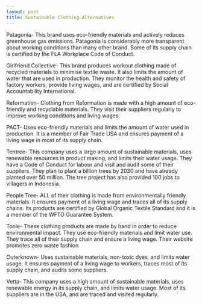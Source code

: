 ```yaml
---
layout: post
title: Sustainable Clothing Alternatives
---
```


Patagonia- This brand uses eco-friendly materials and actively reduces greenhouse gas emissions. Patagonia is considerably more transparent about working conditions than many other brand. Some of its supply chain is certified by the FLA Workplace Code of Conduct. 

Girlfriend Collective- This brand produces workout clothing made of recycled materials to minimise textile waste. It also limits the amount of water that are used in production. They monitor the health and safety of factory workers, provide living wages, and are certified by Social Accountability International. 

Reformation- Clothing from Reformation is made with a high amount of eco-friendly and recyclable materials. They visit their suppliers regularly to improve working conditions and living wages. 

PACT- Uses eco-friendly materials and limits the amount of water used in production. It is a member of Fair Trade USA and ensures payment of a living wage in most of its supply chain. 

Tentree- This company uses a large amount of sustainable materials, uses renewable resources in product making, and limits their water usage. They have a Code of Conduct for labour and visit and audit some of their suppliers. They plan to plant a billion trees by 2030 and have already planted over 50 million. The tree project has also provided 100 jobs to villagers in Indonesia. 

People Tree- ALL of their clothing is made from environmentally friendly materials. It ensures payment of a living wage and traces all of its supply chains. Its products are certified by Global Organic Textile Standard and it is a member of the WFTO Guarantee System. 

Tonle- These clothing products are made by hand in order to reduce environmental impact. They use eco-friendly materials and limit water use. They trace all of their supply chain and ensure a living wage. Their website promotes zero waste fashion 

Outerknown- Uses sustainable materials, non-toxic dyes, and limits water usage. It ensures payment of a living wage to workers, traces most of its supply chain, and audits some suppliers. 

Vetta- This company uses a high amount of sustainable materials, uses renewable energy in its supply chain, and limits water usage. Most of its suppliers are in the USA, and are traced and visited regularly. 

    
  
    
